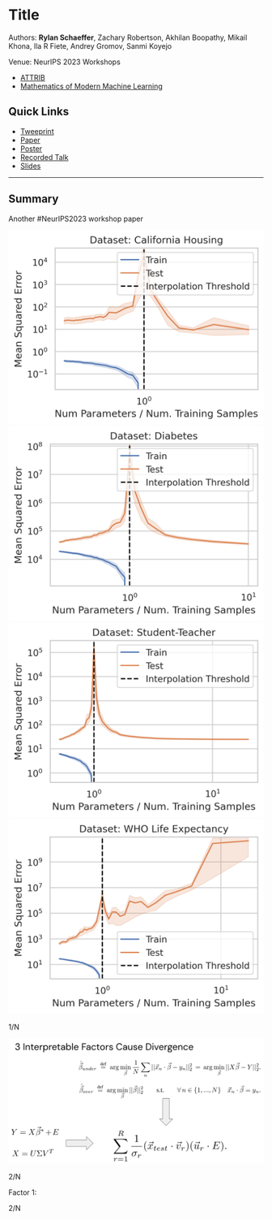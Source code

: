 # Title

Authors: **Rylan Schaeffer**, Zachary Robertson, Akhilan Boopathy, Mikail Khona, Ila R Fiete, Andrey Gromov, Sanmi Koyejo

Venue: NeurIPS 2023 Workshops
- [ATTRIB](https://attrib-workshop.cc/)
- [Mathematics of Modern Machine Learning](https://sites.google.com/view/m3l-2023)

## Quick Links

- [Tweeprint](https://twitter.com/RylanSchaeffer/status/)
- [Paper](paper.pdf)
- [Poster](poster.pdf)
- [Recorded Talk]()
- [Slides](slides.pdf)

-----

## Summary

Another #NeurIPS2023 workshop paper


![](california_housing/unablated.png)
![](diabetes/unablated.png)
![](student_teacher/unablated.png)
![](who_life_expectancy/unablated.png)

1/N

![img.png](img.png)

2/N


Factor 1: 

2/N